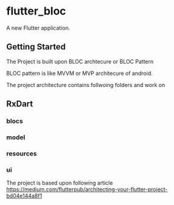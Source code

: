 # flutter_bloc

A new Flutter application.

## Getting Started

The Project is built upon BLOC archtecure or BLOC Pattern 

BLOC pattern is like MVVM or MVP architecure of android.

The project architecture contains follwoing folders and work on
## RxDart

### blocs
### model
### resources
### ui

The project is based upon following article
https://medium.com/flutterpub/architecting-your-flutter-project-bd04e144a8f1




